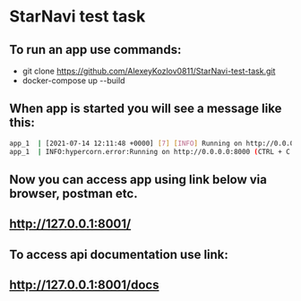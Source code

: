 # StarNavi test task
## To run an app use commands:

- git clone https://github.com/AlexeyKozlov0811/StarNavi-test-task.git
- docker-compose up --build

## When app is started you will see a message like this:

```sh
app_1  | [2021-07-14 12:11:48 +0000] [7] [INFO] Running on http://0.0.0.0:8000 (CTRL + C to quit)
app_1  | INFO:hypercorn.error:Running on http://0.0.0.0:8000 (CTRL + C to quit)
```

## Now you can access app using link below via browser, postman etc.
## http://127.0.0.1:8001/

## To access api documentation use link:
## http://127.0.0.1:8001/docs
